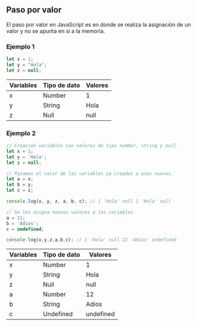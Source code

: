 
## Paso por valor

El paso por valor en JavaScript es en donde se realiza la asignación de un valor y no se apunta en si a la memoria.

### Ejemplo 1

```js
let x = 1;
let y = "Hola";
let z = null;
```

| Variables  | Tipo de dato | Valores | 
| ---------- | ------------ | ------- |
| x          | Number       | 1       |
| y          | String       | Hola    |
| z          | Null         | null    |

### Ejemplo 2

```js
// Creación variables con valores de tipo number, string y null.
let x = 1;
let y = 'Hola';
let z = null;

// Pasamos el valor de las variables ya creadas a unas nuevas.
let a = x;
let b = y;
let c = z;

console.log(x, y, z, a, b, c); // 1 'Hola' null 1 'Hola' null

// Se les asigna nuevos valores a las variables.
a = 12;
b = 'Adios';
c = undefined;

console.log(x,y,z,a,b,c); // 1 'Hola' null 12 'Adios' undefined
```

| Variables  | Tipo de dato | Valores | 
| ---------- | ------------ | ------- |
| x          | Number       | 1       |
| y          | String       | Hola    |
| z          | Null         | null    |
| a          | Number       | 12      |
| b          | String       | Adios   |
| c          | Undefined    | undefined|